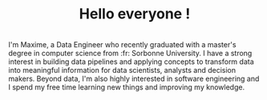 <h1 align="center"> Hello everyone ! </h1>
</br>
I'm Maxime, a Data Engineer who recently graduated with a master's degree in computer science from :fr: Sorbonne University. I have a strong interest in building data pipelines and applying concepts to transform data into meaningful information for data scientists, analysts and decision makers. Beyond data, I'm also highly interested in software engineering and I spend my free time learning new things and improving my knowledge.
</br></br>
